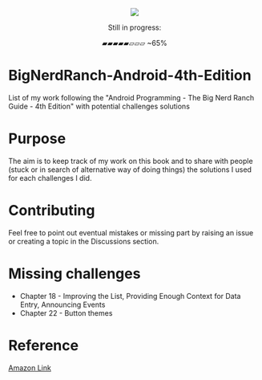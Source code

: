 
<p align="center">
  <img src="https://user-images.githubusercontent.com/18304870/163430896-fa0bc26e-d186-4127-8ebb-cbf8df64fd6a.png">
</p>

<p align="center"> Still in progress:</p>
<p align="center">▰▰▰▰▰▱▱▱ ~65%</p>

# BigNerdRanch-Android-4th-Edition
List of my work following the "Android Programming - The Big Nerd Ranch Guide - 4th Edition" with potential challenges solutions

# Purpose

The aim is to keep track of my work on this book and to share with people (stuck or in search of alternative way of doing things) the solutions I used for each challenges I did.

# Contributing

Feel free to point out eventual mistakes or missing part by raising an issue or creating a topic in the Discussions section.

# Missing challenges
- Chapter 18 - Improving the List, Providing Enough Context for Data Entry, Announcing Events
- Chapter 22 - Button themes

# Reference

[Amazon Link](https://www.amazon.com/Android-Programming-Ranch-Guide-Guides-ebook-dp-B07XVLNGX1/dp/B07XVLNGX1/ref=mt_other?_encoding=UTF8&me=&qid=1644862500)
